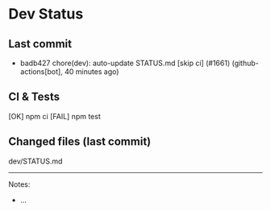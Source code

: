 # Dev Status

## Last commit
- badb427 chore(dev): auto-update STATUS.md [skip ci] (#1661) (github-actions[bot], 40 minutes ago)
## CI & Tests
[OK] npm ci
[FAIL] npm test

## Changed files (last commit)
dev/STATUS.md

---
Notes:
- ...
